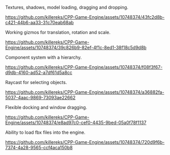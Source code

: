 Textures, shadows, model loading, dragging and dropping.

https://github.com/killereks/CPP-Game-Engine/assets/10748374/43fc2d8b-c421-44b6-aa33-31c70eab68ab

Working gizmos for translation, rotation and scale.

https://github.com/killereks/CPP-Game-Engine/assets/10748374/39c826b9-82ef-4f1c-8ed1-38f18c5d9d8b

Component system with a hierarchy.

https://github.com/killereks/CPP-Game-Engine/assets/10748374/f08f3f67-d9db-4160-ad52-a7df61d5a8cc

Raycast for selecting objects.

https://github.com/killereks/CPP-Game-Engine/assets/10748374/a36882fa-5037-4aac-9869-73093ae22662

Flexible docking and window dragging.

https://github.com/killereks/CPP-Game-Engine/assets/10748374/e8ad97c0-cef0-4435-9bed-05a0f78f1137

Ability to load fbx files into the engine.

https://github.com/killereks/CPP-Game-Engine/assets/10748374/720d9f6b-7374-4a28-9565-ccf4aca150b8
